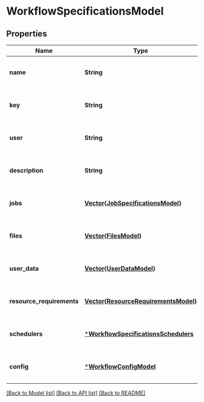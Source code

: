 # WorkflowSpecificationsModel


## Properties
Name | Type | Description | Notes
------------ | ------------- | ------------- | -------------
**name** | **String** |  | [optional] [default to nothing]
**key** | **String** |  | [optional] [default to nothing]
**user** | **String** |  | [optional] [default to nothing]
**description** | **String** |  | [optional] [default to nothing]
**jobs** | [**Vector{JobSpecificationsModel}**](JobSpecificationsModel.md) |  | [optional] [default to nothing]
**files** | [**Vector{FilesModel}**](FilesModel.md) |  | [optional] [default to nothing]
**user_data** | [**Vector{UserDataModel}**](UserDataModel.md) |  | [optional] [default to nothing]
**resource_requirements** | [**Vector{ResourceRequirementsModel}**](ResourceRequirementsModel.md) |  | [optional] [default to nothing]
**schedulers** | [***WorkflowSpecificationsSchedulers**](WorkflowSpecificationsSchedulers.md) |  | [optional] [default to nothing]
**config** | [***WorkflowConfigModel**](WorkflowConfigModel.md) |  | [optional] [default to nothing]


[[Back to Model list]](../README.md#models) [[Back to API list]](../README.md#api-endpoints) [[Back to README]](../README.md)


